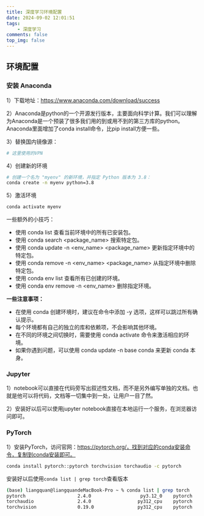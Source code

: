 ```yaml
---
title: 深度学习环境配置
date: 2024-09-02 12:01:51
tags:
    - 深度学习
comments: false
top_img: false
---
```


## 环境配置
### 安装 Anaconda
1）下载地址：https://www.anaconda.com/download/success

2）Anaconda是python的一个开源发行版本，主要面向科学计算。我们可以理解为Anaconda是一个预装了很多我们用的到或用不到的第三方库的python。Anaconda里面增加了conda install命令，比pip install方便一些。

3）替换国内镜像源：

```sh
# 这里使用的VPN
```

4）创建新的环境

```sh
# 创建一个名为 "myenv" 的新环境，并指定 Python 版本为 3.8：
conda create -n myenv python=3.8
```

5）激活环境

```sh
conda activate myenv
```

一些额外的小技巧：

- 使用 conda list 查看当前环境中的所有已安装包。
- 使用 conda search <package_name> 搜索特定包。
- 使用 conda update -n <env_name> <package_name> 更新指定环境中的特定包。
- 使用 conda remove -n <env_name> <package_name> 从指定环境中删除特定包。
- 使用 conda env list 查看所有已创建的环境。
- 使用 conda env remove -n <env_name> 删除指定环境。

**一些注意事项：**

- 在使用 conda 创建环境时，建议在命令中添加 -y 选项，这样可以跳过所有确认提示。
- 每个环境都有自己的独立的库和依赖项，不会影响其他环境。
- 在不同的环境之间切换时，需要使用 conda activate 命令来激活相应的环境。
- 如果你遇到问题，可以使用 conda update -n base conda 来更新 conda 本身。

### Jupyter

1）notebook可以直接在代码旁写出叙述性文档，而不是另外编写单独的文档。也就是他可以将代码，文档等一切集中到一处，让用户一目了然。

2）安装好以后可以使用jupyter notebook直接在本地运行一个服务，在浏览器访问即可。

### PyTorch

1）安装PyTorch，访问官网：https://pytorch.org/，找到对应的conda安装命令，复制到conda安装即可。

```sh
conda install pytorch::pytorch torchvision torchaudio -c pytorch
```

安装好以后使用`conda list | grep torch`查看版本

```sh
(base) liangquan@liangquandeMacBook-Pro ~ % conda list | grep torch
pytorch                   2.4.0                  py3.12_0    pytorch
torchaudio                2.4.0                 py312_cpu    pytorch
torchvision               0.19.0                py312_cpu    pytorch
```



